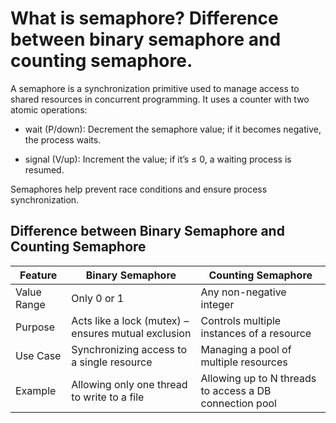 # What is semaphore? Difference between binary semaphore and counting semaphore.

A semaphore is a synchronization primitive used to manage access to shared resources in concurrent programming. It uses a counter with two atomic operations:

- wait (P/down): Decrement the semaphore value; if it becomes negative, the process waits.

- signal (V/up): Increment the value; if it’s ≤ 0, a waiting process is resumed.

Semaphores help prevent race conditions and ensure process synchronization.

## Difference between Binary Semaphore and Counting Semaphore

| Feature       | Binary Semaphore                              | Counting Semaphore                                |
|---------------|-----------------------------------------------|--------------------------------------------------|
| Value Range   | Only 0 or 1                                   | Any non-negative integer                         |
| Purpose       | Acts like a lock (mutex) – ensures mutual exclusion | Controls multiple instances of a resource        |
| Use Case      | Synchronizing access to a single resource     | Managing a pool of multiple resources            |
| Example       | Allowing only one thread to write to a file   | Allowing up to N threads to access a DB connection pool |
